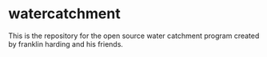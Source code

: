 watercatchment
==============

This is the repository for the open source water catchment program created by franklin harding and his friends.